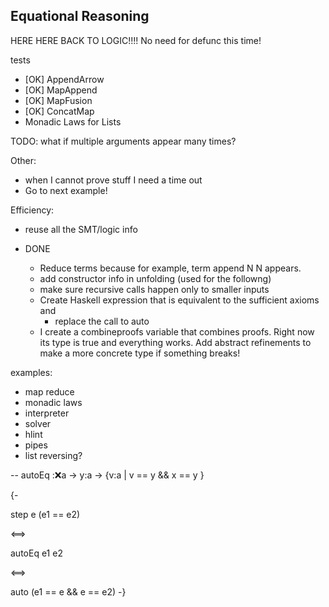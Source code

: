 Equational Reasoning 
--------------------

HERE HERE BACK TO LOGIC!!!! No need for defunc this time!

tests 
  - [OK] AppendArrow 
  - [OK] MapAppend
  - [OK] MapFusion
  - [OK] ConcatMap
  - Monadic Laws for Lists 



TODO: what if multiple arguments appear many times?



Other: 
  - when I cannot prove stuff I need a time out
  - Go to next example!


Efficiency: 
  - reuse all the SMT/logic info



- DONE  
  - Reduce terms because for example, term append N N appears. 
  - add constructor info in unfolding (used for the followng)
  - make sure recursive calls happen only to smaller inputs
  - Create Haskell expression that is equivalent to the sufficient axioms and 
      - replace the call to auto
  - I create a combineproofs variable that combines proofs. Right now its type is true 
    and everything works. Add abstract refinements to make a more concrete type if something breaks!
 
examples:
  - map reduce
  - monadic laws
  - interpreter
  - solver
  - hlint
  - pipes
  - list reversing?


  

-- autoEq ::x:a -> y:a -> {v:a | v == y && x == y }

{-

step e (e1 == e2)

<==>

autoEq e1 e2

<==>

auto (e1 == e && e == e2)
-}